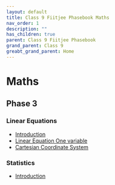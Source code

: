 ```yaml
---
layout: default
title: Class 9 Fiitjee Phasebook Maths
nav_order: 1
description: ""
has_children: true
parent: Class 9 Fiitjee Phasebook
grand_parent: Class 9
greabt_grand_parent: Home
---
```


# Maths

## Phase 3

### Linear Equations

* [Introduction](class9/maths/fitjee-phase2-linear-eq/1-introduction.html)
* [Linear Equation One variable](class9/maths/fitjee-phase2-linear-eq/2-linear_eq_one_var.html)
* [Cartesian Coordinate System](class9/maths/fitjee-phase2-linear-eq/3-cartesian_system.html)

### Statistics

* [Introduction](class9/maths/phase3/statistics-1/1-introduction.html)
